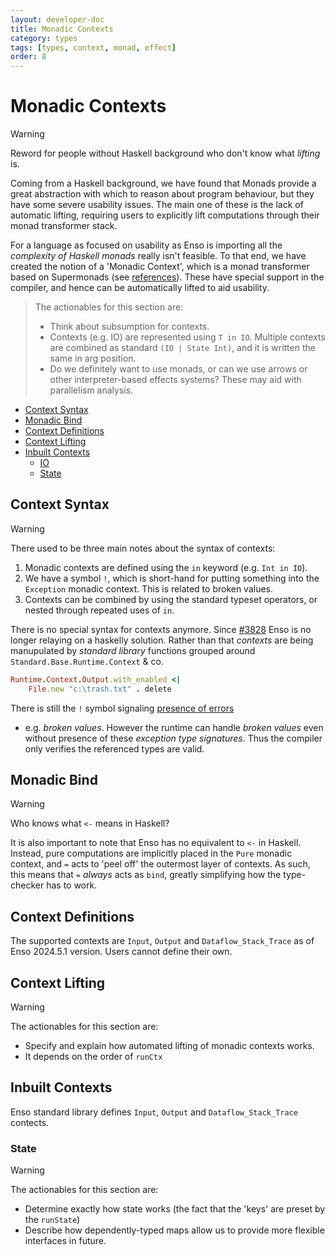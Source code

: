 ```yaml
---
layout: developer-doc
title: Monadic Contexts
category: types
tags: [types, context, monad, effect]
order: 8
---
```


# Monadic Contexts

> [!WARNING]
> Reword for people without Haskell background who don't know what _lifting_ is.
>
> Coming from a Haskell background, we have found that Monads provide a great
> abstraction with which to reason about program behaviour, but they have some
> severe usability issues. The main one of these is the lack of automatic lifting,
> requiring users to explicitly lift computations through their monad transformer
> stack.

For a language as focused on usability as Enso is importing all the _complexity
of Haskell monads_ really isn't feasible. To
that end, we have created the notion of a 'Monadic Context', which is a monad
transformer based on Supermonads (see
[references](./references.md#monadic-contexts)). These have special support in
the compiler, and hence can be automatically lifted to aid usability.

> The actionables for this section are:
>
> - Think about subsumption for contexts.
> - Contexts (e.g. IO) are represented using `T in IO`. Multiple contexts are
>   combined as standard `(IO | State Int)`, and it is written the same in arg
>   position.
> - Do we definitely want to use monads, or can we use arrows or other
>   interpreter-based effects systems? These may aid with parallelism analysis.

<!-- MarkdownTOC levels="2,3" autolink="true" -->

- [Context Syntax](#context-syntax)
- [Monadic Bind](#monadic-bind)
- [Context Definitions](#context-definitions)
- [Context Lifting](#context-lifting)
- [Inbuilt Contexts](#inbuilt-contexts)
  - [IO](#io)
  - [State](#state)

<!-- /MarkdownTOC -->

## Context Syntax

> [!WARNING]
> There used to be three main notes about the syntax of contexts:
>
> 1. Monadic contexts are defined using the `in` keyword (e.g. `Int in IO`).
> 2. We have a symbol `!`, which is short-hand for putting something into the
>   `Exception` monadic context. This is related to broken values.
> 3. Contexts can be combined by using the standard typeset operators, or nested
>   through repeated uses of `in`.

There is no special syntax for contexts anymore.
Since [#3828](https://github.com/enso-org/enso/pull/3828) 
Enso is no longer relaying on a haskelly solution. 
Rather than that _contexts_ are being manupulated by
_standard library_ functions grouped around 
`Standard.Base.Runtime.Context` & co.
```ruby
Runtime.Context.Output.with_enabled <|
    File.new "c:\trash.txt" . delete
```

There is still the `!` symbol signaling [presence of errors](./errors.md)
- e.g. _broken values_. However the runtime can handle _broken values_ 
even without presence of these _exception type signatures_. Thus the
compiler only verifies the referenced types are valid.

## Monadic Bind

> [!WARNING]
> Who knows what `<-` means in Haskell?
> 
> It is also important to note that Enso has no equivalent to `<-` in Haskell.
> Instead, pure computations are implicitly placed in the `Pure` monadic context,
> and `=` acts to 'peel off' the outermost layer of contexts. As such, this means
> that `=` _always_ acts as `bind`, greatly simplifying how the type-checker has
> to work.

## Context Definitions

The supported contexts are `Input`, `Output` and `Dataflow_Stack_Trace` as of
Enso 2024.5.1 version. Users cannot define their own.

## Context Lifting

> [!WARNING]
> The actionables for this section are:
>
> - Specify and explain how automated lifting of monadic contexts works.
> - It depends on the order of `runCtx`

## Inbuilt Contexts

Enso standard library defines `Input`, `Output` and `Dataflow_Stack_Trace` 
contects.

### State

> [!WARNING]
> The actionables for this section are:
>
> - Determine exactly how state works (the fact that the 'keys' are preset by
>   the `runState`)
> - Describe how dependently-typed maps allow us to provide more flexible
>   interfaces in future.
